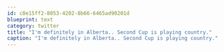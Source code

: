 ```yaml
---
id: c0e15ff2-8053-4202-8b66-6465ad90201d
blueprint: text
category: twitter
title: "I'm definitely in Alberta.. Second Cup is playing country."
caption: "I'm definitely in Alberta.. Second Cup is playing country."
---
```

